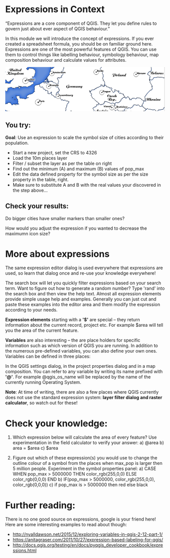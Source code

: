 

# Expressions in Context

“Expressions are a core component of QGIS. They let you define rules to govern just
about ever aspect of QGIS behaviour.”

In this module we will introduce the concept of expressions. If you ever created a
spreadsheet formula, you should be on familiar ground here. Expressions are one of the
most powerful features of QGIS. You can use them to control things like labelling
behaviour, symbology behaviour, map composition behaviour and calculate values for
attributes.

![Expressions map1](images/en/expressionsmap.png "Expressions map2")

## You try:

**Goal**: Use an expression to scale the symbol size of cities according to their population.
* Start a new project, set the CRS to 4326
* Load the 10m places layer
* Filter / subset the layer as per the table on right
* Find out the minimum (A) and maximum (B) values of pop_max
* Edit the data defined property for the symbol size as per the size property in the table, right.
* Make sure to substitute A and B with the real values your discovered in the step above...


## Check your results:

Do bigger cities have smaller markers than smaller ones? 

How would you adjust the expression if you wanted to decrease the maximumn icon size?

# More about expressions

The same expression editor dialog is used everywhere that expressions are used, so learn
that dialog once and re-use your knowledge everywhere!

The search box will let you quickly filter expressions based on your search term. Want to
figure out how to generate a random number? Type 'rand' into the search box and then
view the help text. Almost all expression elements provide simple usage help and
examples. Generally you can just cut and paste these examples into the editor area and
them modify the expression according to your needs.

**Expression elements** starting with a **'$'** are special – they return information about the
current record, project etc. For example $area will tell you the area of the current feature.

**Variables** are also interesting – the are place holders for specific information such as
which version of QGIS you are running. In addition to the numerous pre-defined variables,
you can also define your own ones. Variables can be defined in three places:

In the QGIS settings dialog, in the project properties dialog and in a map composition. You
can refer to any variable by writing its name prefixed with **'@'**. For example
@qgis_os_name will be replaced by the name of the currently running Operating System.

**Note**: At time of writing, there are also a few places where QGIS currently does not use
the standard expression system: **layer filter dialog and raster calculator**, so watch out
for these!

# Check your knowledge:

1. Which expression below will calculate the area of every feature? Use
experimentation in the field calculator to verify your answer:
  a) @area
  b) area = $area
  c) $area

2. Figure out which of these expression(s) you would use to change the outline
colour of a symbol from the places when max_pop is larger then 5 million
people. Experiment in the symbol properties panel:
  a) CASE WHEN pop_max > 5000000 THEN color_rgb(255,0,0) ELSE color_rgb(0,0,0) END
  b) IF(pop_max > 5000000, color_rgb(255,0,0), color_rgb(0,0,0))
  c) if pop_max is > 5000000 then red else black

# Further reading:

There is no one good source on expressions, google is your friend here! Here are some
interesting examples to read about though:
- http://nyalldawson.net/2015/12/exploring-variables-in-qgis-2-12-part-1/
- https://anitagraser.com/2011/10/27/expression-based-labeling-for-qgis/
- http://docs.qgis.org/testing/en/docs/pyqgis_developer_cookbook/expressions.html
